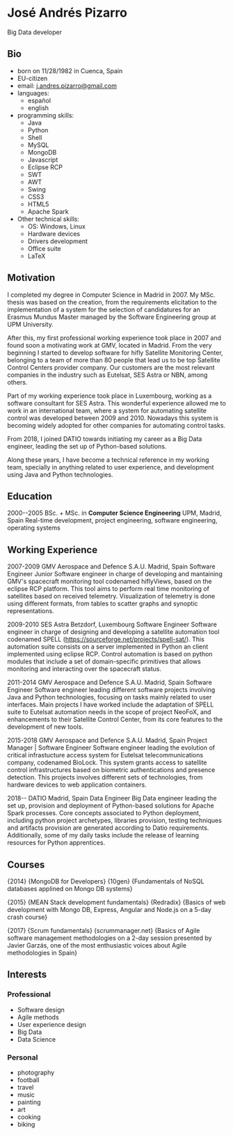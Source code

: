 José Andrés Pizarro
===================

Big Data developer

Bio
---

 * born on 11/28/1982 in Cuenca, Spain
 * EU-citizen
 * email: j.andres.pizarro@gmail.com
 * languages:
   * español
   * english
 * programming skills:
   * Java
   * Python
   * Shell
   * MySQL
   * MongoDB
   * Javascript
   * Eclipse RCP
   * SWT
   * AWT
   * Swing
   * CSS3
   * HTML5
   * Apache Spark
 * Other technical skills:
   * OS: Windows, Linux
   * Hardware devices
   * Drivers development
   * Office suite
   * LaTeX

Motivation
----------

I completed my degree in Computer Science in Madrid in 2007. My MSc. thesis was based on 
the creation, from the requirements elicitation to the implementation of a system for the selection of candidatures for an
Erasmus Mundus Master managed by the Software Engineering group at UPM University.

After this, my first professional working experience took place in 2007 and found soon a motivating work 
at GMV, located in Madrid. From the very beginning I started to develop software for hifly Satellite Monitoring Center,
belonging to a team of more than 80 people that lead us to be top Satellite Control Centers provider company. 
Our customers are the most relevant companies in the industry such as Eutelsat, SES Astra or NBN, among others.

Part of my working experience took place in Luxembourg, working as a software consultant for SES Astra.
This wonderful experience allowed me to work in an international team, where a system for automating satellite control
was developed between 2009 and 2010. Nowadays this system is becoming widely adopted for other companies for automating
control tasks.

From 2018, I joined DATIO towards initiating my career as a Big Data engineer, leading the set up of Python-based
solutions.

Along these years, I have become a technical reference in my working team, specially in anything related
to user experience, and development using Java and Python technologies.

Education
---------

2000--2005
BSc. + MSc. in **Computer Science Engineering**
UPM, Madrid, Spain
Real-time development, project engineering, software engineering, operating systems

Working Experience
------------------

2007-2009
GMV Aerospace and Defence S.A.U.
Madrid, Spain
Software Engineer
Junior Software engineer in charge of developing and mantaining GMV's spacecraft monitoring tool codenamed hiflyViews, based on the eclipse RCP platform.
This tool aims to perform real time monitoring of satellites based on received telemetry. Visualization of telemetry is done using different formats,
from tables to scatter graphs and synoptic representations.


2009-2010
SES Astra
Betzdorf, Luxembourg
Software Engineer
Software engineer in charge of designing and developing a satellite automation tool codenamed SPELL (https://sourceforge.net/projects/spell-sat/).
This automation suite consists on a server implemented in Python an client implemented using eclipse RCP.
Control automation is based on python modules that include a set of domain-specific primitives that allows monitoring and interacting over the
spacecraft status.


2011-2014
GMV Aerospace and Defence S.A.U.
Madrid, Spain
Software Engineer
Software engineer leading different software projects involving Java and Python technologies, focusing on tasks mainly related to user interfaces.
Main projects I have worked include the adaptation of SPELL suite to Eutelsat automation needs in the scope of project NeoFoX, and enhancements to
their Satellite Control Center, from its core features to the development of new tools.


2015-2018
GMV Aerospace and Defence S.A.U.
Madrid, Spain
Project Manager | Software Engineer
Software engineer leading the evolution of critical infrastucture access system for Eutelsat telecommunications company, codenamed BioLock. This system
grants access to satellite control infrastructures based on biometric authentications and presence detection.
This projects involves different sets of technologies, from hardware devices to web application containers.

2018--
DATIO
Madrid, Spain
Data Engineer
Big Data engineer leading the set up, provision and deployment of Python-based solutions for Apache Spark processes.
Core concepts associated to Python deployment, including python project archetypes, libraries provision, testing techniques and artifacts provision are
generated according to Datio requirements. Additionally, some of my daily tasks include the release of learning resources for Python apprentices.

Courses
-------

{2014}
{MongoDB for Developers}
{10gen}
{Fundamentals of NoSQL databases applined on Mongo DB systems}

{2015}
{MEAN Stack development fundamentals}
{Redradix}
{Basics of web development with Mongo DB, Express, Angular and Node.js on a 5-day crash course}

{2017}
{Scrum fundamentals}
{scrummanager.net}
{Basics of Agile software management methodologies on a 2-day session presented by Javier Garzás, one of the most enthusiastic voices about Agile methodologies in Spain}

Interests
---------

### Professional

 * Software design
 * Agile methods
 * User experience design
 * Big Data
 * Data Science

### Personal

 * photography
 * football
 * travel
 * music
 * painting 
 * art
 * cooking
 * biking